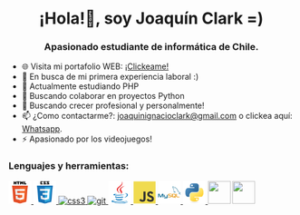 <h1 align="center">¡Hola!👋, soy Joaquín Clark =)</h1>
<h3 align="center">Apasionado estudiante de informática de Chile.</h3>

- 🌐 Visita mi portafolio WEB: <a href="https://jignacioc.pythonanywhere.com/">¡Clickeame!</a>
- 🔭 En busca de mi primera experiencia laboral :)
- 🌱 Actualmente estudiando PHP
- 👯 Buscando colaborar en proyectos Python
- 🤔 Buscando crecer profesional y personalmente!
- 📫 ¿Como contactarme?: joaquinignacioclark@gmail.com o clickea aquí: <a href="https://wa.me/+56948813772">Whatsapp</a>.
- ⚡ Apasionado por los videojuegos!
  
<h3 align="left">Lenguajes y herramientas: </h3>
<p align="left"> <a href="https://www.w3.org/html/" target="_blank" rel="noreferrer"> <img src="https://raw.githubusercontent.com/devicons/devicon/master/icons/html5/html5-original-wordmark.svg" alt="html5" width="40" height="40"/> </a> <a href="https://www.w3schools.com/css/" target="_blank" rel="noreferrer"> <img src="https://raw.githubusercontent.com/devicons/devicon/master/icons/css3/css3-original-wordmark.svg" alt="css3" width="40" height="40"/> </a> <a href="[https://www.w3schools.com/css/](https://getbootstrap.com/)" target="_blank" rel="noreferrer"> <img src="https://obscureproblemsandgotchas.com/wp-content/uploads/2018/06/bootstrap-stack-e1530246058846.png" alt="css3" width="40" height="40"/> </a> <a href="https://git-scm.com/" target="_blank" rel="noreferrer"> <img src="https://www.vectorlogo.zone/logos/git-scm/git-scm-icon.svg" alt="git" width="40" height="40"/> </a> <a href="https://www.java.com" target="_blank" rel="noreferrer"> <img src="https://raw.githubusercontent.com/devicons/devicon/master/icons/java/java-original.svg" alt="java" width="40" height="40"/> </a> <a href="https://developer.mozilla.org/en-US/docs/Web/JavaScript" target="_blank" rel="noreferrer"> <img src="https://raw.githubusercontent.com/devicons/devicon/master/icons/javascript/javascript-original.svg" alt="javascript" width="40" height="40"/> </a> <a href="https://www.mysql.com/" target="_blank" rel="noreferrer"> <img src="https://raw.githubusercontent.com/devicons/devicon/master/icons/mysql/mysql-original-wordmark.svg" alt="mysql" width="40" height="40"/> </a> <a href="https://www.python.org" target="_blank" rel="noreferrer"> <img src="https://raw.githubusercontent.com/devicons/devicon/master/icons/python/python-original.svg" alt="python" width="40" height="40"/> </a> <a href="https://www.oracle.com/cl/database/technologies/appdev/sqldeveloper-landing.html"><img src="https://www.freeiconspng.com/thumbs/sql-server-icon-png/sql-server-icon-png-28.png" alt="" width="40" height="40"></a> <a href="https://www.djangoproject.com/"><img src="https://icon-library.com/images/django-icon/django-icon-0.jpg" alt="" class="img" width="40" height="40"></a>


